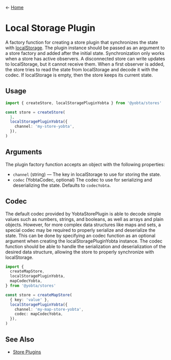 &larr; [Home](../../../README.md)

# Local Storage Plugin

A factory function for creating a store plugin that synchronizes the state with [localStorage](https://developer.mozilla.org/en-US/docs/Web/API/Window/localStorage). The plugin instance should be passed as an argument to a store factory and added after the initial state. Synchronization only works when a store has active observers. A disconnected store can write updates to localStorage, but it cannot receive them. When a first observer is added, the store tries to read the state from localStorage and decode it with the codec. If localStorage is empty, then the store keeps its current state.

## Usage

```ts
import { createStore, localStoragePluginYobta } from '@yobta/stores'

const store = createStore(
  1,
  localStoragePluginYobta({
    channel: 'my-store-yobta',
  }),
)
```

## Arguments

The plugin factory function accepts an object with the following properties:

- `channel` (string) — The key in localStorage to use for storing the state.
- `codec` (YobtaCodec, optional) The codec to use for serializing and deserializing the state. Defaults to `codecYobta`.

## Codec

The default codec provided by YobtaStorePlugin is able to decode simple values such as numbers, strings, and booleans, as well as arrays and plain objects. However, for more complex data structures like maps and sets, a special codec may be required to properly serialize and deserialize the state. This can be done by specifying an codec function as an optional argument when creating the localStoragePluginYobta instance. The codec function should be able to handle the serialization and deserialization of the desired data structure, allowing the store to properly synchronize with localStorage.

```ts
import {
  createMapStore,
  localStoragePluginYobta,
  mapCodecYobta,
} from '@yobta/stores'

const store = createMapStore(
  { key: 'value' },
  localStoragePluginYobta({
    channel: 'my-map-store-yobta',
    codec: mapCodecYobta,
  }),
)
```

## See Also

- [Store Plugins](../index.md)
